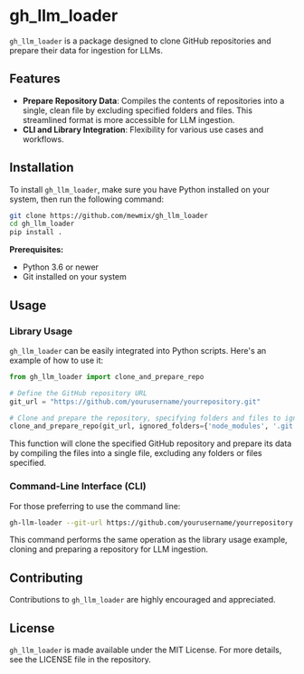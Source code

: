 

# gh_llm_loader

`gh_llm_loader` is a package designed to clone GitHub repositories and prepare their data for ingestion for LLMs.

## Features

- **Prepare Repository Data**: Compiles the contents of repositories into a single, clean file by excluding specified folders and files. This streamlined format is more accessible for LLM ingestion.
- **CLI and Library Integration**: Flexibility for various use cases and workflows.

## Installation

To install `gh_llm_loader`, make sure you have Python installed on your system, then run the following command:

```sh
git clone https://github.com/mewmix/gh_llm_loader
cd gh_llm_loader
pip install .
```

**Prerequisites:**
- Python 3.6 or newer
- Git installed on your system

## Usage

### Library Usage

`gh_llm_loader` can be easily integrated into Python scripts. Here's an example of how to use it:

```python
from gh_llm_loader import clone_and_prepare_repo

# Define the GitHub repository URL
git_url = "https://github.com/yourusername/yourrepository.git"

# Clone and prepare the repository, specifying folders and files to ignore
clone_and_prepare_repo(git_url, ignored_folders={'node_modules', '.git'}, ignored_files={'README.md'})
```

This function will clone the specified GitHub repository and prepare its data by compiling the files into a single file, excluding any folders or files specified.

### Command-Line Interface (CLI)

For those preferring to use the command line:

```sh
gh-llm-loader --git-url https://github.com/yourusername/yourrepository.git --ignored-folders node_modules .git --ignored-files README.md
```

This command performs the same operation as the library usage example, cloning and preparing a repository for LLM ingestion.

## Contributing

Contributions to `gh_llm_loader` are highly encouraged and appreciated. 


## License

`gh_llm_loader` is made available under the MIT License. For more details, see the LICENSE file in the repository.

